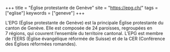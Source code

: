+++
title = "Église protestante de Genève"
site = "https://epg.ch/"
tags = ["eglise"]
keywords = ["geneve"]
+++

L’EPG (Église protestante de Genève) est la principale Église protestante du canton de Genève. Elle est composée de 24 paroisses, regroupées en 7 régions, qui couvrent l’ensemble du territoire cantonal. L’EPG est membre de l’EERS (Église évangélique réformée de Suisse) et de la CER (Conférence des Églises réformées romandes).
